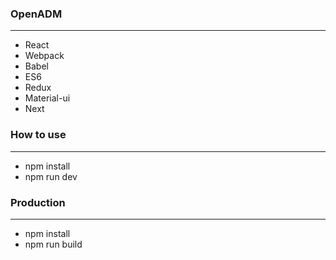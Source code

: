 ### OpenADM
---
 - React
 - Webpack
 - Babel
 - ES6
 - Redux
 - Material-ui
 - Next

 ### How to use
---
 - npm install
 - npm run dev

### Production
---
 - npm install
 - npm run build
